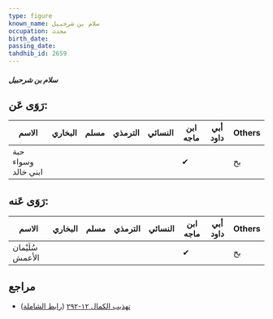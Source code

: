 ```yaml
---
type: figure
known_name: سلام بن شرحبيل
occupation: محدث
birth_date:
passing_date:
tahdhib_id: 2659
---
```

##### سلام بن شرحبيل

## رَوَى عَن:
| الاسم               | البخاري | مسلم | الترمذي | النسائي | ابن ماجه | أبي داود | Others |
| ------------------- | ------- | ---- | ------- | ------- | -------- | -------- | ------ |
| حبة وسواء ابني خالد |         |      |         |         | ✔        |          | بخ     |
## رَوَى عَنه:
| الاسم            | البخاري | مسلم | الترمذي | النسائي | ابن ماجه | أبي داود | Others |
| ---------------- | ------- | ---- | ------- | ------- | -------- | -------- | ------ |
| سُلَيْمان الأعمش |         |      |         |         | ✔        |          | بخ     |
## مراجع
- [تهذيب الكمال ١٢-٢٩٢](obsidian://open?vault=Tahdhib-al-Kamal&file=Figures/٢٦٥٩-سلام%20بن%20شرحبيل) ([رابط الشاملة](https://shamela.ws/book/3722/6065))